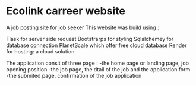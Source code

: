 # Ecolink carreer website

A job posting site for job seeker
This website was build using :

Flask for server side request
Bootstrarps  for styling 
Sqlalchemey for database connection
PlanetScale which offer free cloud database 
Render for hosting:  a cloud solution

The application consit of three page : 
-the home page or landing page, job opening position 
-the job page, the dtail of the job and the application form
-the submited page, confirmation of the job application 
